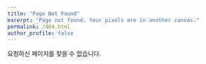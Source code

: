 ```yaml
---
title: "Page Not Found"
excerpt: "Page not found. Your pixels are in another canvas."
permalink: /404.html
author_profile: false
---
```


요청하신 페이지를 찾을 수 없습니다.

<script>
  var GOOG_FIXURL_LANG = 'en';
  var GOOG_FIXURL_SITE = 'https://hands8142.github.io'
</script>
<script src="https://linkhelp.clients.google.com/tbproxy/lh/wm/fixurl.js">
</script>